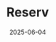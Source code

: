 ---  
layout: startup_page  
title: "Reserv"  
id: "reserv.com"  
permalink: "/reservreserv.com06042025/"  
website: "http://www.reserv.com"  
funding_round: "Strategic Investment"  
funding_amount: ""  
investors: "Accenture Ventures"  
about: "Reserv is an insurance claims processing company that uses AI-driven solutions to improve accuracy and efficiency in the claims process. It provides claims services for property & casualty insurers and helps them analyze data to highlight risk factors and offer competitive pricing."  
markets: "Insurtech, AI"  
hq: "New York, New York, United States"  
founded_year: "2022"  
linkedin: "https://www.linkedin.com/company/reserv-ai/"  
twitter: ""  
instagram: ""  
facebook: ""  
crunchbase: ""  
pitchbook: ""  

date_display: "04-Jun-2025"  
date: "2025-06-04"

# SEO Optimization  
meta_title: "Reserv - Strategic Investment"  
meta_description: "Reserv, Reserv is an insurance claims processing company that uses AI-driven solutions to improve accuracy and efficiency in the claims process. It provides c..."  
meta_keywords: "Reserv, Insurtech, AI, Strategic Investment funding"  
canonical_url: "https://startup.projectstartups.com/reservreserv.com06042025/"  
---
